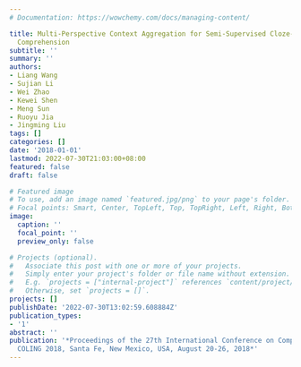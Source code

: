 ```yaml
---
# Documentation: https://wowchemy.com/docs/managing-content/

title: Multi-Perspective Context Aggregation for Semi-Supervised Cloze-Style Reading
  Comprehension
subtitle: ''
summary: ''
authors:
- Liang Wang
- Sujian Li
- Wei Zhao
- Kewei Shen
- Meng Sun
- Ruoyu Jia
- Jingming Liu
tags: []
categories: []
date: '2018-01-01'
lastmod: 2022-07-30T21:03:00+08:00
featured: false
draft: false

# Featured image
# To use, add an image named `featured.jpg/png` to your page's folder.
# Focal points: Smart, Center, TopLeft, Top, TopRight, Left, Right, BottomLeft, Bottom, BottomRight.
image:
  caption: ''
  focal_point: ''
  preview_only: false

# Projects (optional).
#   Associate this post with one or more of your projects.
#   Simply enter your project's folder or file name without extension.
#   E.g. `projects = ["internal-project"]` references `content/project/deep-learning/index.md`.
#   Otherwise, set `projects = []`.
projects: []
publishDate: '2022-07-30T13:02:59.608884Z'
publication_types:
- '1'
abstract: ''
publication: '*Proceedings of the 27th International Conference on Computational Linguistics,
  COLING 2018, Santa Fe, New Mexico, USA, August 20-26, 2018*'
---
```

